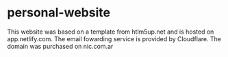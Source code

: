# personal-website
This website was based on a template from htlm5up.net and is hosted on app.netlify.com. The email fowarding service is provided by Cloudflare. The domain was purchased on nic.com.ar
